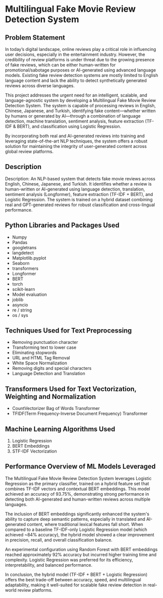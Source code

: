# Multilingual Fake Movie Review Detection System

## Problem Statement

In today’s digital landscape, online reviews play a critical role in influencing user decisions, especially in the entertainment industry. However, the credibility of review platforms is under threat due to the growing presence of fake reviews, which can be either human-written for promotional/sabotage purposes or AI-generated using advanced language models. Existing fake review detection systems are mostly limited to English language content and lack the ability to detect synthetically generated reviews across diverse languages.

This project addresses the urgent need for an intelligent, scalable, and language-agnostic system by developing a Multilingual Fake Movie Review Detection System. The system is capable of processing reviews in English, Chinese, Japanese, and Turkish, identifying fake content—whether written by humans or generated by AI—through a combination of language detection, machine translation, sentiment analysis, feature extraction (TF-IDF & BERT), and classification using Logistic Regression.

By incorporating both real and AI-generated reviews into training and leveraging state-of-the-art NLP techniques, the system offers a robust solution for maintaining the integrity of user-generated content across global review platforms.

## Description

Description: An NLP-based system that detects fake movie reviews across English, Chinese, Japanese, and Turkish. It identifies whether a review is human-written or AI-generated using language detection, translation, sentiment analysis (Longformer), feature extraction (TF-IDF + BERT), and Logistic Regression. The system is trained on a hybrid dataset combining real and GPT-generated reviews for robust classification and cross-lingual performance. 
 
## Python Libraries and Packages Used
 
 <ul>
  <li>Numpy</li>
  <li>Pandas</li>
  <li>googletrans</li>
  <li>langdetect</li>
  <li>Matplotlib.pyplot</li>
  <li>Seaborn</li>
  <li>transformers </li>
  <li>Longformer </li>
  <li>BERT</li>
  <li>torch</li>
  <li>scikit-learn </li>
  <li>Model evaluation</li>
  <li>joblib</li>
  <li>asyncio</li>
  <li>re / string</li>
  <li>os / sys</li>
  
</ul>

## Techniques Used for Text Preprocessing

<ul>
  <li>Removing punctuation character</li>
  <li>Transforming text to lower case</li>
  <li>Eliminating stopwords</li>
  <li>URL and HTML Tag Removal</li>
  <li>White Space Normalization</li>
  <li>Removing digits and special characters</li>
  <li>Language Detection and Translation</li>
</ul>

## Transformers Used for Text Vectorization, Weighting and Normalization

<ul>
  <li>CountVectorizer Bag of Words Transformer</li>
  <li>TFIDF(Term Frequency-Inverse Document Frequency) Transformer</li>
</ul>

## Machine Learning Algorithms Used

<ol>
  <li>Logistic Regression</li>
  <li>BERT Embeddings</li>
  <li>STF-IDF Vectorization</li>
</ol>

## Performance Overview of ML Models Leveraged

<p>The Multilingual Fake Movie Review Detection System leverages Logistic Regression as the primary classifier, trained on a hybrid feature set that combines TF-IDF vectors and contextual BERT embeddings. This model achieved an accuracy of 93.75%, demonstrating strong performance in detecting both AI-generated and human-written reviews across multiple languages.

The inclusion of BERT embeddings significantly enhanced the system's ability to capture deep semantic patterns, especially in translated and AI-generated content, where traditional lexical features fall short. When compared to a baseline TF-IDF-only Logistic Regression model (which achieved ~84% accuracy), the hybrid model showed a clear improvement in precision, recall, and overall classification balance.

An experimental configuration using Random Forest with BERT embeddings reached approximately 92% accuracy but incurred higher training time and complexity. Logistic Regression was preferred for its efficiency, interpretability, and balanced performance.

In conclusion, the hybrid model (TF-IDF + BERT + Logistic Regression) offers the best trade-off between accuracy, speed, and multilingual adaptability, making it well-suited for scalable fake review detection in real-world review platforms.</p>


 
